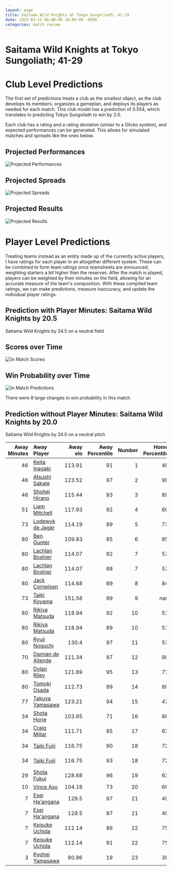 ```yaml
---  
layout: page  
title: Saitama Wild Knights at Tokyo Sungoliath; 41-29  
date: 2023-03-11 06:00:00 18:00:00 -0500  
categories: match review  
---
```

# Saitama Wild Knights at Tokyo Sungoliath; 41-29

# Club Level Predictions


The first set of predictions treats a club as the smallest object, as the club develops its members, organizes a gameplan, and deploys its players as needed for each match. This club model has a prediction of 0.554, which translates to predicting Tokyo Sungoliath to win by 2.0.

Each club has a rating and a rating deviation (simiar to a Glicko system), and expected performances can be generated. This allows for simulated matches and spreads like the ones below.
## Projected Performances


![Projected Performances](plots/performances_2023-03-11-TokyoSungoliath-SaitamaWildKnights.png)
## Projected Spreads


![Projected Spreads](plots/spreads_2023-03-11-TokyoSungoliath-SaitamaWildKnights.png)
## Projected Results


![Projected Results](plots/resultbar_2023-03-11-TokyoSungoliath-SaitamaWildKnights.png)
# Player Level Predictions


Treating teams instead as an entity made up of the currently active players, I have ratings for each player in an altogether different system. These can be combined to form team ratings once teamsheets are announced, weighting starters a bit higher than the reserves. After the match is played, players can be weighted by their minutes on the field, allowing for an accurate measure of the team's composition. With these compiled team ratings, we can make predictions, measure inaccuracy, and update the individual player ratings.
## Prediction with Player Minutes: Saitama Wild Knights by 20.5


Saitama Wild Knights by 24.5 on a neutral field
## Scores over Time


![In Match Scores](plots/recap_scores_2023-03-11-TokyoSungoliath-SaitamaWildKnights.png)
## Win Probability over Time


![In Match Predictions](plots/recap_prob_2023-03-11-TokyoSungoliath-SaitamaWildKnights.png)

There were 8 large changes in win probability in this match
## Prediction without Player Minutes: Saitama Wild Knights by 20.0


Saitama Wild Knights by 24.0 on a neutral pitch



|   Away Minutes | Away Player                                                      |   Away elo |   Away Percentile |   Number |   Home Percentile |   Home elo | Home Player                                                           |   Home Minutes |
|---------------:|:-----------------------------------------------------------------|-----------:|------------------:|---------:|------------------:|-----------:|:----------------------------------------------------------------------|---------------:|
|             46 | [Keita Inagaki](..//playerfiles//KeitaInagaki_cleaned.md)        |     113.91 |                91 |        1 |                49 |      94.43 | [Kenta Kobayashi](..//playerfiles//KentaKobayashi_cleaned.md)         |             17 |
|             46 | [Atsushi Sakate](..//playerfiles//AtsushiSakate_cleaned.md)      |     123.52 |                97 |        2 |                98 |     128.35 | [Shunta Nakamura](..//playerfiles//ShuntaNakamura_cleaned.md)         |             47 |
|             46 | [Shohei Hirano](..//playerfiles//ShoheiHirano_cleaned.md)        |     115.44 |                93 |        3 |                89 |     105.65 | [Shinnosuke Kakinaga](..//playerfiles//ShinnosukeKakinaga_cleaned.md) |             61 |
|             51 | [Liam Mitchell](..//playerfiles//LiamMitchell_cleaned.md)        |     117.93 |                92 |        4 |                60 |      98.51 | [Hendrik Tui](..//playerfiles//HendrikTui_cleaned.md)                 |             54 |
|             73 | [Lodewyk de Jager](..//playerfiles//LodewykdeJager_cleaned.md)   |     114.19 |                89 |        5 |                73 |     103.29 | [Harrison Hockings](..//playerfiles//HarrisonHockings_cleaned.md)     |             80 |
|             80 | [Ben Gunter](..//playerfiles//BenGunter_cleaned.md)              |     109.83 |                85 |        6 |                85 |     110.13 | [Kanji Shimokawa](..//playerfiles//KanjiShimokawa_cleaned.md)         |             67 |
|             80 | [Lachlan Boshier](..//playerfiles//LachlanBoshier_cleaned.md)    |     114.07 |                82 |        7 |                57 |      97.29 | [Kai Yamamoto](..//playerfiles//KaiYamamoto_cleaned.md)               |             80 |
|             80 | [Lachlan Boshier](..//playerfiles//LachlanBoshier_cleaned.md)    |     114.07 |                88 |        7 |                57 |      97.29 | [Kai Yamamoto](..//playerfiles//KaiYamamoto_cleaned.md)               |             80 |
|             80 | [Jack Cornelsen](..//playerfiles//JackCornelsen_cleaned.md)      |     114.68 |                89 |        8 |                84 |     102.53 | [Tevita Tatafu](..//playerfiles//TevitaTatafu_cleaned.md)             |             80 |
|             73 | [Taiki Koyama](..//playerfiles//TaikiKoyama_cleaned.md)          |     151.58 |                99 |        9 |               nan |      98.25 | [Yutaka Nagare](..//playerfiles//YutakaNagare_cleaned.md)             |             61 |
|             80 | [Rikiya Matsuda](..//playerfiles//RikiyaMatsuda_cleaned.md)      |     118.94 |                92 |       10 |                51 |      96.08 | [Aaron Cruden](..//playerfiles//AaronCruden_cleaned.md)               |             61 |
|             80 | [Rikiya Matsuda](..//playerfiles//RikiyaMatsuda_cleaned.md)      |     118.94 |                89 |       10 |                51 |      96.08 | [Aaron Cruden](..//playerfiles//AaronCruden_cleaned.md)               |             61 |
|             80 | [Ryuji Noguchi](..//playerfiles//RyujiNoguchi_cleaned.md)        |     130.4  |                97 |       11 |                53 |      96.38 | [Tevita Li](..//playerfiles//TevitaLi_cleaned.md)                     |             80 |
|             70 | [Damian de Allende](..//playerfiles//DamiandeAllende_cleaned.md) |     111.34 |                87 |       12 |                90 |     115.07 | [Ryoto Nakamura](..//playerfiles//RyotoNakamura_cleaned.md)           |             80 |
|             80 | [Dylan Riley](..//playerfiles//DylanRiley_cleaned.md)            |     121.69 |                95 |       13 |                71 |     102.04 | [Shogo Nakano](..//playerfiles//ShogoNakano_cleaned.md)               |             80 |
|             80 | [Tomoki Osada](..//playerfiles//TomokiOsada_cleaned.md)          |     112.73 |                89 |       14 |                80 |     105.73 | [Seiya Ozaki](..//playerfiles//SeiyaOzaki_cleaned.md)                 |             80 |
|             77 | [Takuya Yamasawa](..//playerfiles//TakuyaYamasawa_cleaned.md)    |     123.21 |                94 |       15 |                47 |      92.95 | [Kotaro Matsushima](..//playerfiles//KotaroMatsushima_cleaned.md)     |             77 |
|             34 | [Shota Horie](..//playerfiles//ShotaHorie_cleaned.md)            |     103.65 |                71 |       16 |                88 |     106.66 | [Shintaro Ishihara](..//playerfiles//ShintaroIshihara_cleaned.md)     |             63 |
|             34 | [Craig Millar](..//playerfiles//CraigMillar_cleaned.md)          |     111.71 |                85 |       17 |                63 |      93.45 | [Kosuke Horikoshi](..//playerfiles//KosukeHorikoshi_cleaned.md)       |             33 |
|             34 | [Taiki Fujii](..//playerfiles//TaikiFujii_cleaned.md)            |     116.75 |                90 |       18 |                72 |      99.7  | [Tom Savage](..//playerfiles//TomSavage_cleaned.md)                   |             26 |
|             34 | [Taiki Fujii](..//playerfiles//TaikiFujii_cleaned.md)            |     116.75 |                93 |       18 |                72 |      99.7  | [Tom Savage](..//playerfiles//TomSavage_cleaned.md)                   |             26 |
|             29 | [Shota Fukui](..//playerfiles//ShotaFukui_cleaned.md)            |     128.68 |                96 |       19 |                63 |      98.39 | [Kan Nakano](..//playerfiles//KanNakano_cleaned.md)                   |             19 |
|             10 | [Vince Aso](..//playerfiles//VinceAso_cleaned.md)                |     104.19 |                73 |       20 |                69 |     100.48 | [Naoto Saito](..//playerfiles//NaotoSaito_cleaned.md)                 |             19 |
|              7 | [Esei Ha'angana](..//playerfiles//EseiHa'angana_cleaned.md)      |     129.5  |                97 |       21 |                49 |      91.15 | [Hikaru Tamura](..//playerfiles//HikaruTamura_cleaned.md)             |             19 |
|              7 | [Esei Ha'angana](..//playerfiles//EseiHa'angana_cleaned.md)      |     129.5  |                97 |       21 |                49 |      91.15 | [Hikaru Tamura](..//playerfiles//HikaruTamura_cleaned.md)             |             19 |
|              7 | [Keisuke Uchida](..//playerfiles//KeisukeUchida_cleaned.md)      |     112.14 |                86 |       22 |                75 |     104.44 | [Koji Iino](..//playerfiles//KojiIino_cleaned.md)                     |             13 |
|              7 | [Keisuke Uchida](..//playerfiles//KeisukeUchida_cleaned.md)      |     112.14 |                91 |       22 |                75 |     104.44 | [Koji Iino](..//playerfiles//KojiIino_cleaned.md)                     |             13 |
|              3 | [Kyohei Yamasawa](..//playerfiles//KyoheiYamasawa_cleaned.md)    |      80.96 |                19 |       23 |                38 |      90.29 | [Taiga Ozaki](..//playerfiles//TaigaOzaki_cleaned.md)                 |              3 |

